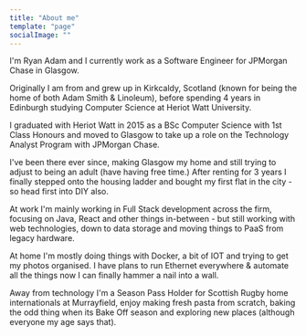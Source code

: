 ```yaml
---
title: "About me"
template: "page"
socialImage: ""
---
```


I'm Ryan Adam and I currently work as a Software Engineer for JPMorgan Chase in Glasgow.

Originally I am from and grew up in Kirkcaldy, Scotland (known for being the home of both Adam Smith & Linoleum), before spending 4 years in Edinburgh studying Computer Science at Heriot Watt University.

I graduated with Heriot Watt in 2015 as a BSc Computer Science with 1st Class Honours and moved to Glasgow to take up a role on the Technology Analyst Program with JPMorgan Chase.

I've been there ever since, making Glasgow my home and still trying to adjust to being an adult (have having free time.) After renting for 3 years I finally stepped onto the housing ladder and bought my first flat in the city - so head first into DIY also.

At work I'm mainly working in Full Stack development across the firm, focusing on Java, React and other things in-between - but still working with web technologies, down to data storage and moving things to PaaS from legacy hardware.

At home I'm mostly doing things with Docker, a bit of IOT and trying to get my photos organised. I have plans to run Ethernet everywhere & automate all the things now I can finally hammer a nail into a wall.

Away from technology I'm a Season Pass Holder for Scottish Rugby home internationals at Murrayfield, enjoy making fresh pasta from scratch, baking the odd thing when its Bake Off season and exploring new places (although everyone my age says that).
